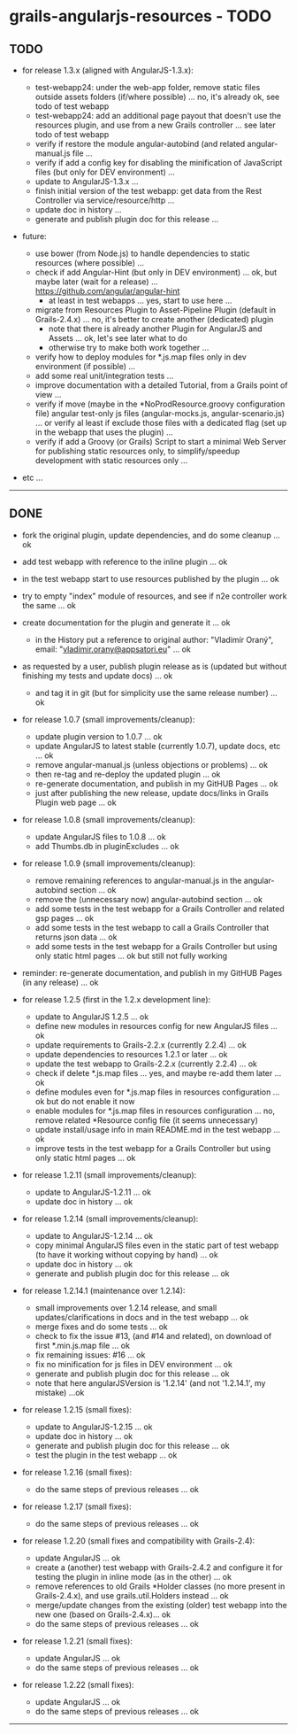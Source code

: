 grails-angularjs-resources - TODO
=================================

TODO
----
- for release 1.3.x (aligned with AngularJS-1.3.x):
	- test-webapp24: under the web-app folder, remove static files outside assets folders (if/where possible) ... no, it's already ok, see todo of test webapp
	- test-webapp24: add an additional page payout that doesn't use the resources plugin, and use from a new Grails controller ... see later todo of test webapp
	- verify if restore the module angular-autobind (and related angular-manual.js file ...
	- verify if add a config key for disabling the minification of JavaScript files (but only for DEV environment) ...
	- update to AngularJS-1.3.x ...
	- finish initial version of the test webapp: get data from the Rest Controller via service/resource/http ...
	- update doc in history ...
	- generate and publish plugin doc for this release ...


- future:
	- use bower (from Node.js) to handle dependencies to static resources (where possible) ...
	- check if add Angular-Hint (but only in DEV environment) ... ok, but maybe later (wait for a release) ...
		https://github.com/angular/angular-hint
		- at least in test webapps ... yes, start to use here ...
	- migrate from Resources Plugin to Asset-Pipeline Plugin (default in Grails-2.4.x) ... no, it's better to create another (dedicated) plugin
		- note that there is already another Plugin for AngularJS and Assets ... ok, let's see later what to do
		- otherwise try to make both work together ...
	- verify how to deploy modules for *.js.map files only in dev environment (if possible) ...
	- add some real unit/integration tests ...
	- improve documentation with a detailed Tutorial, from a Grails point of view ...
	- verify if move (maybe in the *NoProdResource.groovy configuration file) angular test-only js files (angular-mocks.js, angular-scenario.js) ...
	  or verify al least if exclude those files with a dedicated flag (set up in the webapp that uses the plugin) ...
	- verify if add a Groovy (or Grails) Script to start a minimal Web Server for publishing static resources only, 
	  to simplify/speedup development with static resources only ...


- etc ...

---------------


DONE
----

- fork the original plugin, update dependencies, and do some cleanup ... ok
- add test webapp with reference to the inline plugin ... ok

- in the test webapp start to use resources published by the plugin ... ok

- try to empty "index" module of resources, and see if n2e controller work the same ... ok

- create documentation for the plugin and generate it ... ok
	- in the History put a reference to original author: "Vladimír Oraný", email: "vladimir.orany@appsatori.eu" ... ok

- as requested by a user, publish plugin release as is (updated but without finishing my tests and update docs) ... ok
	- and tag it in git (but for simplicity use the same release number) ... ok

- for release 1.0.7 (small improvements/cleanup):
	- update plugin version to 1.0.7 ... ok
	- update AngularJS to latest stable (currently 1.0.7), update docs, etc ... ok
	- remove angular-manual.js (unless objections or problems) ... ok
	- then re-tag and re-deploy the updated plugin ... ok
	- re-generate documentation, and publish in my GitHUB Pages ... ok
	- just after publishing the new release, update docs/links in Grails Plugin web page ... ok

- for release 1.0.8 (small improvements/cleanup):
	- update AngularJS files to 1.0.8 ... ok
    - add Thumbs.db in pluginExcludes ... ok

- for release 1.0.9 (small improvements/cleanup):
	- remove remaining references to angular-manual.js in the angular-autobind section ... ok
	- remove the (unnecessary now) angular-autobind section ... ok
	- add some tests in the test webapp for a Grails Controller and related gsp pages ... ok
	- add some tests in the test webapp to call a Grails Controller that returns json data ... ok
	- add some tests in the test webapp for a Grails Controller but using only static html pages ... ok but still not fully working

- reminder: re-generate documentation, and publish in my GitHUB Pages (in any release) ... ok

- for release 1.2.5 (first in the 1.2.x development line):
	- update to AngularJS 1.2.5 ... ok
	- define new modules in resources config for new AngularJS files ... ok
	- update requirements to Grails-2.2.x (currently 2.2.4) ... ok
	- update dependencies to resources 1.2.1 or later ... ok
	- update the test webapp to Grails-2.2.x (currently 2.2.4) ... ok
	- check if delete *.js.map files ... yes, and maybe re-add them later ... ok
	- define modules even for *.js.map files in resources configuration ... ok but do not enable it now
	- enable modules for *.js.map files in resources configuration ... no, remove related *Resource config file (it seems unnecessary)
	- update install/usage info in main README.md in the test webapp ... ok
	- improve tests in the test webapp for a Grails Controller but using only static html pages ... ok

- for release 1.2.11 (small improvements/cleanup):
	- update to AngularJS-1.2.11 ... ok
	- update doc in history ... ok

- for release 1.2.14 (small improvements/cleanup):
	- update to AngularJS-1.2.14 ... ok
	- copy minimal AngularJS files even in the static part of test webapp (to have it working without copying by hand) ... ok
	- update doc in history ... ok
	- generate and publish plugin doc for this release ... ok

- for release 1.2.14.1 (maintenance over 1.2.14):
	- small improvements over 1.2.14 release, and small updates/clarifications in docs and in the test webapp ... ok
	- merge fixes and do some tests ... ok
	- check to fix the issue #13, (and #14 and related), on download of first *.min.js.map file ... ok
	- fix remaining issues: #16 ... ok
	- fix no minification for js files in DEV environment ... ok
	- generate and publish plugin doc for this release ... ok
	- note that here angularJSVersion is '1.2.14' (and not '1.2.14.1', my mistake) ...ok

- for release 1.2.15 (small fixes):
	- update to AngularJS-1.2.15 ... ok
	- update doc in history ... ok
	- generate and publish plugin doc for this release ... ok
	- test the plugin in the test webapp ... ok

- for release 1.2.16 (small fixes):
	- do the same steps of previous releases ... ok

- for release 1.2.17 (small fixes):
	- do the same steps of previous releases ... ok

- for release 1.2.20 (small fixes and compatibility with Grails-2.4):
	- update AngularJS ... ok
	- create a (another) test webapp with Grails-2.4.2 and configure it for testing the plugin in inline mode (as in the other) ... ok
	- remove references to old Grails *Holder classes (no more present in Grails-2.4.x), and use grails.util.Holders instead ... ok
	- merge/update changes from the existing (older) test webapp into the new one (based on Grails-2.4.x)... ok
	- do the same steps of previous releases ... ok

- for release 1.2.21 (small fixes):
	- update AngularJS ... ok
	- do the same steps of previous releases ... ok

- for release 1.2.22 (small fixes):
	- update AngularJS ... ok
	- do the same steps of previous releases ... ok


---------------
